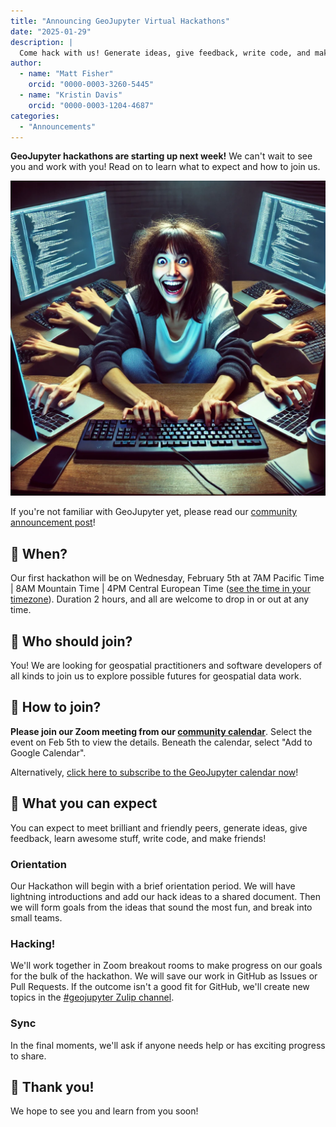 ```yaml
---
title: "Announcing GeoJupyter Virtual Hackathons"
date: "2025-01-29"
description: |
  Come hack with us! Generate ideas, give feedback, write code, and make friends!
author:
  - name: "Matt Fisher"
    orcid: "0000-0003-3260-5445"
  - name: "Kristin Davis"
    orcid: "0000-0003-1204-4687"
categories:
  - "Announcements"
---
```


**GeoJupyter hackathons are starting up next week!**
We can't wait to see you and work with you!
Read on to learn what to expect and how to join us.

![A very excited person with too many arms hacking on six (or seven?) computers at once!](./HACK.webp)

If you're not familiar with GeoJupyter yet, please read our
[community announcement post](/blog/20250108-introducing-geojupyter)!


## :calendar: When?

Our first hackathon will be on Wednesday, February 5th at 7AM Pacific Time | 8AM
Mountain Time | 4PM Central European Time
([see the time in your timezone](https://www.inyourowntime.zone/2025-02-05_08.00_America.Denver)).
Duration 2 hours, and all are welcome to drop in or out at any time.


## :index_pointing_at_the_viewer: Who should join?

You!
We are looking for geospatial practitioners and software developers of all kinds to join
us to explore possible futures for geospatial data work.


## :handshake: How to join?

**Please join our Zoom meeting from our [community calendar](/calendar)**.
Select the event on Feb 5th to view the details.
Beneath the calendar, select "Add to Google Calendar".

Alternatively,
[click here to subscribe to the GeoJupyter calendar now](https://calendar.google.com/calendar/u/0?cid=Z2VvanVweXRlckBiZXJrZWxleS5lZHU)!


## :thought_balloon: What you can expect

You can expect to meet brilliant and friendly peers, generate ideas, give feedback,
learn awesome stuff, write code, and make friends!


### Orientation

Our Hackathon will begin with a brief orientation period.
We will have lightning introductions and add our hack ideas to a shared document.
Then we will form goals from the ideas that sound the most fun, and break into small teams.


### Hacking!

We'll work together in Zoom breakout rooms to make progress on our goals for the bulk of the hackathon.
We will save our work in GitHub as Issues or Pull Requests.
If the outcome isn't a good fit for GitHub, we'll create new topics in
the [#geojupyter Zulip channel](https://jupyter.zulipchat.com/#narrow/channel/471314-geojupyter).


### Sync

In the final moments, we'll ask if anyone needs help or has exciting progress to share.


## :bow: Thank you!

We hope to see you and learn from you soon!
